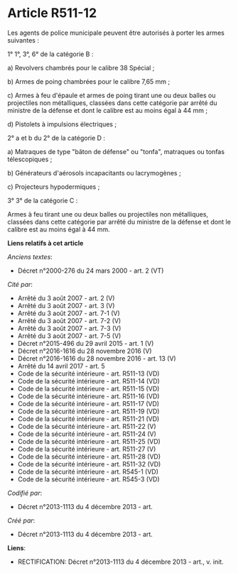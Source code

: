 # Article R511-12

Les agents de police municipale peuvent être autorisés à porter les armes suivantes : 

1° 1°, 3°, 6° de la catégorie B : 

a) Revolvers chambrés pour le calibre 38 Spécial ; 

b) Armes de poing chambrées pour le calibre 7,65 mm ; 

c) Armes à feu d'épaule et armes de poing tirant une ou deux balles ou projectiles non métalliques, classées dans cette
catégorie par arrêté du ministre de la défense et dont le calibre est au moins égal à 44 mm ; 

d) Pistolets à impulsions électriques ; 

2° a et b du 2° de la catégorie D : 

a) Matraques de type "bâton de défense" ou "tonfa", matraques ou tonfas télescopiques ;  

b) Générateurs d'aérosols incapacitants ou lacrymogènes ; 

c) Projecteurs hypodermiques ; 

3° 3° de la catégorie C : 

Armes à feu tirant une ou deux balles ou projectiles non métalliques, classées dans cette catégorie par arrêté du ministre de
la défense et dont le calibre est au moins égal à 44 mm.

**Liens relatifs à cet article**

_Anciens textes_:

  - Décret n°2000-276 du 24 mars 2000 - art. 2 (VT)

_Cité par_:

  - Arrêté du 3 août 2007 - art. 2 (V)
  - Arrêté du 3 août 2007 - art. 3 (V)
  - Arrêté du 3 août 2007 - art. 7-1 (V)
  - Arrêté du 3 août 2007 - art. 7-2 (V)
  - Arrêté du 3 août 2007 - art. 7-3 (V)
  - Arrêté du 3 août 2007 - art. 7-5 (V)
  - Décret n°2015-496 du 29 avril 2015 - art. 1 (V)
  - Décret n°2016-1616 du 28 novembre 2016 (V)
  - Décret n°2016-1616 du 28 novembre 2016 - art. 13 (V)
  - Arrêté du 14 avril 2017 - art. 5
  - Code de la sécurité intérieure - art. R511-13 (VD)
  - Code de la sécurité intérieure - art. R511-14 (VD)
  - Code de la sécurité intérieure - art. R511-15 (VD)
  - Code de la sécurité intérieure - art. R511-16 (VD)
  - Code de la sécurité intérieure - art. R511-17 (VD)
  - Code de la sécurité intérieure - art. R511-19 (VD)
  - Code de la sécurité intérieure - art. R511-21 (VD)
  - Code de la sécurité intérieure - art. R511-22 (V)
  - Code de la sécurité intérieure - art. R511-24 (V)
  - Code de la sécurité intérieure - art. R511-25 (VD)
  - Code de la sécurité intérieure - art. R511-27 (V)
  - Code de la sécurité intérieure - art. R511-28 (VD)
  - Code de la sécurité intérieure - art. R511-32 (VD)
  - Code de la sécurité intérieure - art. R545-1 (VD)
  - Code de la sécurité intérieure - art. R545-3 (VD)

_Codifié par_:

  - Décret n°2013-1113 du 4 décembre 2013 - art.

_Créé par_:

  - Décret n°2013-1113 du 4 décembre 2013 - art.

**Liens**:

  - RECTIFICATION: Décret  n°2013-1113 du 4 décembre 2013 - art., v. init.
